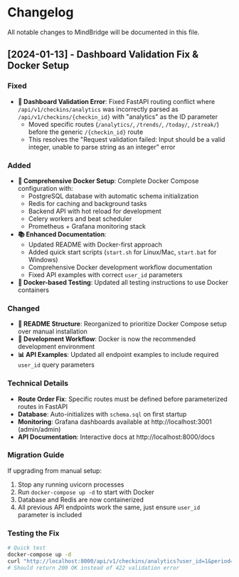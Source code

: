 # Changelog

All notable changes to MindBridge will be documented in this file.

## [2024-01-13] - Dashboard Validation Fix & Docker Setup

### Fixed
- **🐛 Dashboard Validation Error**: Fixed FastAPI routing conflict where `/api/v1/checkins/analytics` was incorrectly parsed as `/api/v1/checkins/{checkin_id}` with "analytics" as the ID parameter
  - Moved specific routes (`/analytics/`, `/trends/`, `/today/`, `/streak/`) before the generic `/{checkin_id}` route
  - This resolves the "Request validation failed: Input should be a valid integer, unable to parse string as an integer" error

### Added
- **🐳 Comprehensive Docker Setup**: Complete Docker Compose configuration with:
  - PostgreSQL database with automatic schema initialization
  - Redis for caching and background tasks
  - Backend API with hot reload for development
  - Celery workers and beat scheduler
  - Prometheus + Grafana monitoring stack
- **📚 Enhanced Documentation**: 
  - Updated README with Docker-first approach
  - Added quick start scripts (`start.sh` for Linux/Mac, `start.bat` for Windows)
  - Comprehensive Docker development workflow documentation
  - Fixed API examples with correct `user_id` parameters
- **🧪 Docker-based Testing**: Updated all testing instructions to use Docker containers

### Changed
- **📖 README Structure**: Reorganized to prioritize Docker Compose setup over manual installation
- **🔧 Development Workflow**: Docker is now the recommended development environment
- **📊 API Examples**: Updated all endpoint examples to include required `user_id` query parameters

### Technical Details
- **Route Order Fix**: Specific routes must be defined before parameterized routes in FastAPI
- **Database**: Auto-initializes with `schema.sql` on first startup
- **Monitoring**: Grafana dashboards available at http://localhost:3001 (admin/admin)
- **API Documentation**: Interactive docs at http://localhost:8000/docs

### Migration Guide
If upgrading from manual setup:
1. Stop any running uvicorn processes
2. Run `docker-compose up -d` to start with Docker
3. Database and Redis are now containerized
4. All previous API endpoints work the same, just ensure `user_id` parameter is included

### Testing the Fix
```bash
# Quick test
docker-compose up -d
curl "http://localhost:8000/api/v1/checkins/analytics?user_id=1&period=weekly"
# Should return 200 OK instead of 422 validation error
``` 
